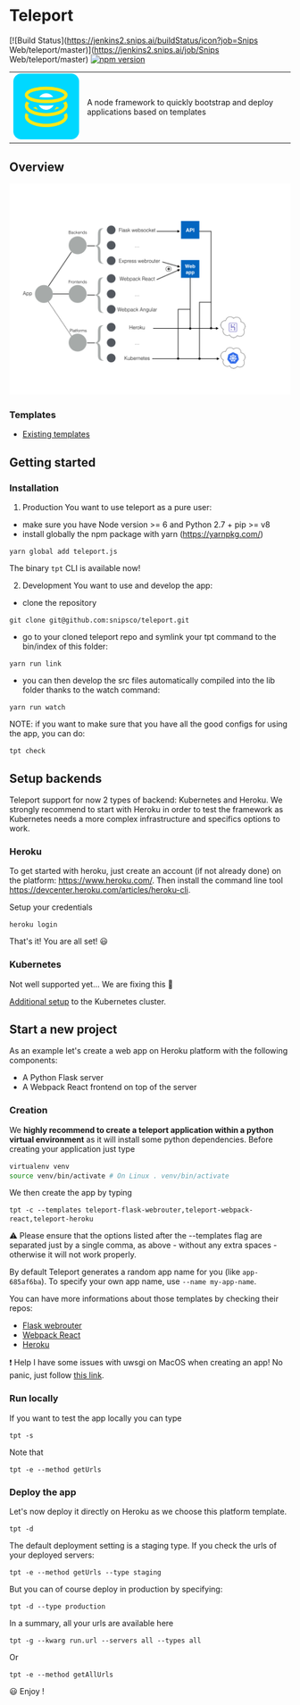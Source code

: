 # Teleport
[![Build Status](https://jenkins2.snips.ai/buildStatus/icon?job=Snips Web/teleport/master)](https://jenkins2.snips.ai/job/Snips Web/teleport/master)
[![npm version](https://badge.fury.io/js/teleport.js.svg)](https://badge.fury.io/js/teleport.js)

<table>
  <td>
    <img src="icons/icon.png" alt="icon" title="made by @cecilesnips"/>
  </td>
  <td>
    A node framework to quickly bootstrap and deploy applications based on templates
  </td>
</table>

## Overview
![Teleport overview icon](docs/teleport_overview.png "Teleport overview")

### Templates
- [Existing templates](docs/templates_list.md)

## Getting started
### Installation

1. Production
  You want to use teleport as a pure user:
  - make sure you have Node version >= 6 and Python 2.7 + pip >= v8
  - install globally the npm package with yarn (https://yarnpkg.com/)
  ```
  yarn global add teleport.js
  ```
  The binary `tpt` CLI is available now!

2. Development
  You want to use and develop the app:
  - clone the repository
  ```
  git clone git@github.com:snipsco/teleport.git
  ```
  - go to your cloned
  teleport repo and symlink your tpt command to the bin/index of this folder:
  ```
  yarn run link
  ```
  - you can then develop the src files automatically compiled into the lib folder
  thanks to the watch command:
  ```
  yarn run watch
  ```

NOTE: if you want to make sure that you have all the good configs for using the app, you can do:
```
tpt check
```

## Setup backends
Teleport support for now 2 types of backend: Kubernetes and Heroku. We strongly recommend to start with Heroku in order to test the framework as Kubernetes needs a more complex infrastructure and specifics options to work.

### Heroku
To get started with heroku, just create an account (if not already done) on the platform: https://www.heroku.com/. Then install the command line tool https://devcenter.heroku.com/articles/heroku-cli.  

Setup your credentials
```
heroku login
```

That's it! You are all set! :smiley:

### Kubernetes
Not well supported yet... We are fixing this :construction:

[Additional setup](docs/app_database.md) to the Kubernetes cluster.

## Start a new project
As an example let's create a web app on Heroku platform with the following components:
- A Python Flask server
- A Webpack React frontend on top of the server  

### Creation
We **highly recommend to create a teleport application within a python virtual environment** as it will install some python dependencies. Before creating your application just type
```bash
virtualenv venv
source venv/bin/activate # On Linux . venv/bin/activate
```

We then create the app by typing
```
tpt -c --templates teleport-flask-webrouter,teleport-webpack-react,teleport-heroku
```
:warning: Please ensure that the options listed after the --templates flag are separated just by a single comma, as above - without any extra spaces - otherwise it will not work properly.

By default Teleport generates a random app name for you (like `app-685af6ba`). To specify your own app name, use `--name my-app-name`.

You can have more informations about those templates by checking their repos:
- [Flask webrouter](https://github.com/snipsco/teleport-flask-webrouter)
- [Webpack React](https://github.com/snipsco/teleport-webpack-react)
- [Heroku](platforms/heroku/)

:exclamation: Help I have some issues with uwsgi on MacOS when creating an app! No panic, just follow [this link](docs/uwsgi_issues.md).

### Run locally
If you want to test the app locally you can type
```
tpt -s
```
Note that
```
tpt -e --method getUrls
```

### Deploy the app
Let's now deploy it directly on Heroku as we choose this platform template.
```
tpt -d
```
The default deployment setting is a staging type. If you check the urls of your deployed servers:
```
tpt -e --method getUrls --type staging
```
But you can of course deploy in production by specifying:
```
tpt -d --type production
```
In a summary, all your urls are available here
```
tpt -g --kwarg run.url --servers all --types all
```
Or
```
tpt -e --method getAllUrls
```

:smiley: Enjoy !

